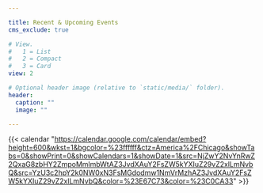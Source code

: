 ```yaml
---

title: Recent & Upcoming Events
cms_exclude: true

# View.
#   1 = List
#   2 = Compact
#   3 = Card
view: 2

# Optional header image (relative to `static/media/` folder).
header:
  caption: ""
  image: ""

---
```


{{< calendar "https://calendar.google.com/calendar/embed?height=600&wkst=1&bgcolor=%23ffffff&ctz=America%2FChicago&showTabs=0&showPrint=0&showCalendars=1&showDate=1&src=NjZwY2NvYnRwZ2QxaG8zbHY2ZmpoMmlmbWtAZ3JvdXAuY2FsZW5kYXIuZ29vZ2xlLmNvbQ&src=YzU3c2hpY2k0NW0xN3FsMGdodmw1NmVrMzhAZ3JvdXAuY2FsZW5kYXIuZ29vZ2xlLmNvbQ&color=%23E67C73&color=%23C0CA33" >}}
